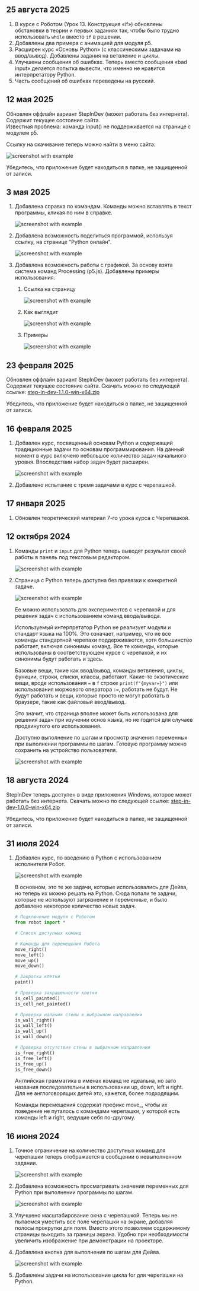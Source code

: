 ## 25 августа 2025
1. В курсе с Роботом (Урок 13. Конструкция «if») обновлены обстановки в теории и первых заданиях так,
чтобы было трудно использовать `while` вместо `if` в решении.
2. Добавлены два примера с анимацией для модуля p5.
3. Расширен курс «Основы Python» (с классическими задачами на ввод/вывод). Добавлены задания на ветвление и циклы.
4. Улучшены сообщения об ошибках. Теперь вместо сообщения «bad input» делается попытка вывести, что именно не нравится интерпретатору Python.
5. Часть сообщений об ошибках переведены на русский.

## 12 мая 2025
Обновлен оффлайн вариант StepInDev (может работать без интернета). Содержит текущее состояние сайта.
<br>Известная проблема: команда input() не поддерживается на странице с модулем p5.

Ссылку на скачивание теперь можно найти в меню сайта:

![screenshot with example](2025-06-12/offline.png)

Убедитесь, что приложение будет находиться в папке, не защищенной от записи.

## 3 мая 2025
1. Добавлена справка по командам. Команды можно вставлять в текст программы, кликая по ним в справке.

   ![screenshot with example](2025-06-03/help.png)

2. Добавлена возможность поделиться программой, используя ссылку, на странице "Python онлайн".

   ![screenshot with example](2025-06-03/share.png)

3. Добавлена возможность работы с графикой. За основу взята система команд Processing (p5.js). Добавлены примеры использования.

   1. Ссылка на страницу

      ![screenshot with example](2025-06-03/p5.png)

   2. Как выглядит
   
      ![screenshot with example](2025-06-03/p5run.png)

   3. Примеры
   
      ![screenshot with example](2025-06-03/examples.png)

## 23 февраля 2025

Обновлен оффлайн вариант StepInDev (может работать без интернета). Содержит текущее состояние сайта.
Скачать можно по следующей ссылке:
[step-in-dev-1.1.0-win-x64.zip](https://github.com/step-in-dev/release/releases/download/1.1.0/step-in-dev-1.1.0-win-x64.zip)

Убедитесь, что приложение будет находиться в папке, не защищенной от записи.

## 16 февраля 2025

1. Добавлен курс, посвященный основам Python и содержащий традиционные задачи по основам программирования.
На данный момент в курс включено небольшое количество задач начального уровня. Впоследствии набор задач будет расширен.

    ![screenshot with example](2025-03-16/python.png)

2. Добавлено испытание с тремя задачами в курс с черепашкой.

## 17 января 2025
1. Обновлен теоретический материал 7-го урока курса с Черепашкой.

## 12 октября 2024

1. Команды `print` и `input` для Python теперь выводят результат своей работы в панель под текстовым редактором.

    ![screenshot with example](2024-10-12/console.png)
2. Страница с Python теперь доступна без привязки к конкретной задаче.

    ![screenshot with example](2024-10-12/python.png)

    Ее можно использовать для экспериментов с черепахой и для решения задач с использованием команд ввода/вывода.
    
    Используемый интерпретатор Python не реализует модули и стандарт языка на 100%. Это означает, например,
    что не все команды стандартной черепахи поддерживаются, хотя большинство работает, включая синонимы команд.
    Все те команды, которые использованы в соответствующем курсе с черепахой, и их синонимы будут работать и здесь.

    Базовые вещи, такие как ввод/вывод, команды ветвления, циклы, функции, строки, списки, классы, работают.
    Какие-то экзотические вещи, вроде использования `=` в `f` строке `print(f"{myvar=}")` или использования моржового
    оператора `:=`, работать не будут. Не будут работать и вещи, которые просто не могут работать в браузере, такие как
    файловый ввод/вывод.

    Это значит, что страница вполне может быть использована для решения задач при изучении основ языка,
    но не годится для случаев продвинутого его использования.

    Доступно выполнение по шагам и просмотр значения переменных при выполнении программы по шагам.
    Готовую программу можно сохранить на устройство пользователя.

    ![screenshot with example](2024-10-12/debug_save.png)

## 18 августа 2024

StepInDev теперь доступен в виде приложения Windows, которое может работать без интернета.
Скачать можно по следующей ссылке:
[step-in-dev-1.0.0-win-x64.zip](https://github.com/step-in-dev/release/releases/download/1.0.0/step-in-dev-1.0.0-win-x64.zip)

Убедитесь, что приложение будет находиться в папке, не защищенной от записи.

## 31 июля 2024

1. Добавлен курс, по введению в Python с использованием исполнителя Робот.

    ![screenshot with example](2024-07-31/new-course.png)

    В основном, это те же задачи, которые использовались для Дейва, но теперь их можно решать на Python.
    Сюда попали те задачи, которые не используют загрязнение и переменные, и было добавлено некоторое количество новых задач.
    ```python
    # Подключение модуля с Роботом
    from robot import *

    # Список доступных команд

    # Команды для перемещения Робота
    move_right()
    move_left()
    move_up()
    move_down()
    
    # Закраска клетки
    paint()

    # Проверка закрашенности клетки
    is_cell_painted()
    is_cell_not_painted()

    # Проверка наличия стены в выбранном направлении
    is_wall_right()
    is_wall_left()
    is_wall_up()
    is_wall_down()
    
    # Проверка отсутствия стены в выбранном направлении
    is_free_right()
    is_free_left()
    is_free_up()
    is_free_down()
    ```

    Английская грамматика в именах команд не идеальна, но зато названия последовательны в использовании up, down, left и right.
    Для не англоговорящих детей это, кажется, более подходящим.

    Команды перемещения содержат префикс move_, чтобы их поведение не путалось с командами черепашки, у которой есть команды left и right, ведущие себя по-другому.
## 16 июня 2024

1. Точное ограничение на количество доступных команд для черепашки теперь отображается в сообщении о невыполненном задании.

    ![screenshot with example](2024-06-16/command-restriction.png)
2. Добавлена возможность просматривать значения переменных для Python при выполнении программы по шагам.

    ![screenshot with example](2024-06-16/debugger-added.png)
3. Улучшено масштабирование окна с черепашкой. Теперь мы не пытаемся уместить все поле черепашки на экране, добавляя полосы прокрутки для поля. Вместо этого позволяем содержимому страницы выходить за границы экрана. Удобно при необходимости увеличить изображение при демонстрации на проекторе.
4. Добавлена кнопка для выполнения по шагам для Дейва.

    ![screenshot with example](2024-06-16/dave-debugging.png)
5. Добавлены задачи на использование цикла for для черепашки на Python.
